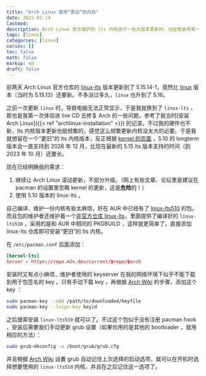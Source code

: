 ```yaml
---
title: "Arch Linux 使用“更旧”的内核"
date: 2022-01-14
lastmod:
description: Arch Linux 官方维护的 lts 内核进行一些大版本更新时，也经常会带来一些小的问题。那么如何才能留在一个相对更稳定、更旧的内核版本呢？
tags: [linux]
categories: [linux]
series: []
toc: false
math: false
markup: md
draft: false
---
```


前两天 Arch Linux 官方仓库的 [linux-lts](https://archlinux.org/packages/core/x86_64/linux-lts/) 版本更新到了 5.15.14-1，竟然比 [linux](https://archlinux.org/packages/core/x86_64/linux/) 版本（当时为 5.15.13）还要新。不多没过多久，`linux` 也升到了 5.16。

之前一次更新 `linux` 时，导致电脑无法正常显示，于是我就换到了 `linux-lts` ，那也是我第一次体验进 live CD 去修复 Arch 的一些问题，参考了我当时[安装 Arch Linux]({{< ref "archlinux-installation" >}}) 的记录。不过我的硬件也不新，lts 内核版本更新也挺频繁的，感觉这么频繁更新内核没太大的必要。于是我就想留在一个“更旧”的 lts 内核版本，反正根据 [kernel 的页面](https://www.kernel.org/category/releases.html) ，5.10 的 longterm 版本会一直支持到 2026 年 12 月，比现在最新的 5.15 lts
版本支持的时间（到 2023 年 10 月）还要长。

现在已经明确我的需求：

1. 继续让 Arch Linux 滚动更新，不部分升级。（网上有些文章、论坛里是建议在 pacman 的设置里忽略 kernel 的更新，这是**危险**的！）
2. 使用 5.10 版本的 linux-lts 。

自己编译、维护一份内核有些太麻烦，好在 AUR 中已经有了 [linux-lts510](https://aur.archlinux.org/packages/linux-lts510) 的包。而且包的维护者还维护着一个[非官方仓库 linux-lts](https://wiki.archlinux.org/title/Unofficial_user_repositories#kernel-lts)，里面提供了编译好的 `linux-lts510` ，采用的是和 AUR 中相同的 PKGBUILD ，这样就更简单了，直接添加 linux-lts 仓库即可安装“更旧”的 lts 内核。

在 `/etc/pacman.conf` 后面添加：

```conf
[kernel-lts]
Server = https://repo.m2x.dev/current/$repo/$arch
```

安装时又有点小麻烦，维护者使用的 keyserver 在我的网络环境下似乎不能下载到用于包签名的 key 。只有手动下载 key ，再根据 [Arch Wiki](https://wiki.archlinux.org/title/Pacman/Package_signing#Adding_unofficial_keys) 的步骤，添加这个 key ：

```bash
sudo pacman-key --add /path/to/downloaded/keyfile
sudo pacman-key --lsign-key keyid
```

之后搜索安装 `linux-lts510` 就可以了。不过这个包似乎没有注册 pacman hook ，安装后需要我们手动更新 grub 设置（如果你用的是其他的 bootloader ，就用相应的方法）：

```bash
sudo grub-mkconfig -o /boot/grub/grub.cfg
```

并且根据 [Arch Wiki](https://wiki.archlinux.org/title/GRUB/Tips_and_tricks#Recall_previous_entry) 设置 grub 自动记住上次选择的启动选项，就可以在开机时选择想要使用的 `linux-lts510` 内核，并且在之后记住这一选项了。
